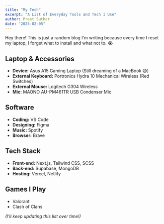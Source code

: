 ```yaml
---
title: "My Tech"
excerpt: "A List of Everyday Tools and Tech I Use"
author: Preet Suthar
date: "2025-02-05"
---
```


Hey there! This is just a random blog I'm writing because every time I reset my laptop, I forget what to install and what not to. 😭

## Laptop & Accessories

- **Device:** Asus A15 Gaming Laptop (Still dreaming of a MacBook 😅)
- **External Keyboard:** Portronics Hydra 10 Mechanical Wireless (Red Switches)
- **External Mouse:** Logitech G304 Wireless
- **Mic:** MAONO AU-PM461TR USB Condenser Mic

## Software

- **Coding:** VS Code
- **Designing:** Figma
- **Music:** Spotify
- **Browser:** Brave

## Tech Stack

- **Front-end:** Next.js, Tailwind CSS, SCSS
- **Back-end:** Supabase, MongoDB
- **Hosting:** Vercel, Netlify

## Games I Play

- Valorant
- Clash of Clans

_(I'll keep updating this list over time!)_
